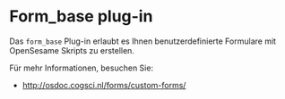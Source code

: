 # Form_base plug-in

Das `form_base` Plug-in erlaubt es Ihnen benutzerdefinierte Formulare mit OpenSesame Skripts zu erstellen. 

Für mehr Informationen, besuchen Sie:

- <http://osdoc.cogsci.nl/forms/custom-forms/>
